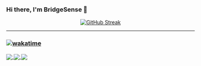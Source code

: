 ### Hi there, I'm BridgeSense 👋
<div style="text-align: center;">

[![GitHub Streak](https://github-readme-streak-stats.herokuapp.com?user=BridgeSenseMC&theme=dracula&hide_border=true)](https://git.io/streak-stats)

</div>

---
### [![wakatime](https://wakatime.com/badge/user/67a6a03b-e8cb-4c41-be57-29b1bca617e0.svg)](https://wakatime.com/@67a6a03b-e8cb-4c41-be57-29b1bca617e0)

<a href="https://wakatime.com/badge/user/67a6a03b-e8cb-4c41-be57-29b1bca617e0.svg">
  <img align="center" src="https://github-readme-stats.vercel.app/api/wakatime?username=BridgeSense&theme=dracula&bg_color=10,000428,004e92&layout=compact" />
</a>

<a href="https://github-readme-stats.vercel.app/api?username=BridgeSenseMC&count_private=true&show_icons=true&theme=dracula&bg_color=10,000428,004e92">
  <img align="center" src="https://github-readme-stats.vercel.app/api?username=BridgeSenseMC&count_private=true&show_icons=true&theme=dracula&bg_color=10,000428,004e92" />
</a>
<a href="https://github.com/anuraghazra/convoychat">
  <img align="center" src="https://github-readme-stats.vercel.app/api/top-langs/?username=BridgeSense&layout=compact&bg_color=10,000428,004e92&theme=dracula" />
